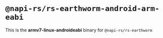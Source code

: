 # `@napi-rs/rs-earthworm-android-arm-eabi`

This is the **armv7-linux-androideabi** binary for `@napi-rs/rs-earthworm`
